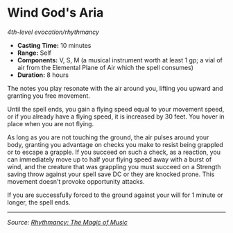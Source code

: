# Wind God's Aria

_4th-level evocation/rhythmancy_

- **Casting Time:** 10 minutes
- **Range:** Self
- **Components:** V, S, M (a musical instrument worth at least 1 gp; a vial of air from the Elemental Plane of Air which the spell consumes)
- **Duration:** 8 hours

The notes you play resonate with the air around you, lifting you upward and granting you free movement.

Until the spell ends, you gain a flying speed equal to your movement speed, or if you already have a flying speed, it is increased by 30 feet. You hover in place when you are not flying.

As long as you are not touching the ground, the air pulses around your body, granting you advantage on checks you make to resist being grappled or to escape a grapple. If you succeed on such a check, as a reaction, you can immediately move up to half your flying speed away with a burst of wind, and the creature that was grappling you must succeed on a Strength saving throw against your spell save DC or they are knocked prone. This movement doesn't provoke opportunity attacks.

If you are successfully forced to the ground against your will for 1 minute or longer, the spell ends.

---

_Source: [Rhythmancy: The Magic of Music](https://github.com/mpanighetti/dnd5e-rhythmancy)_
